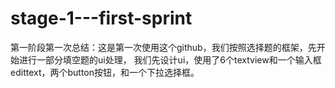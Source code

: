 # stage-1---first-sprint
第一阶段第一次总结：这是第一次使用这个github，我们按照选择题的框架，先开始进行一部分填空题的ui处理，
我们先设计ui，使用了6个textview和一个输入框edittext，两个button按钮，和一个下拉选择框。
